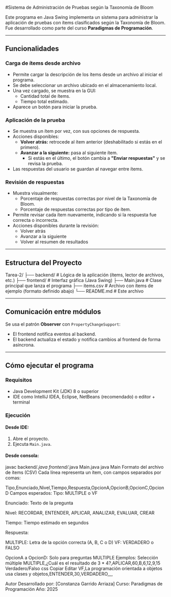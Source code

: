 #Sistema de Administración de Pruebas según la Taxonomía de Bloom

Este programa en Java Swing implementa un sistema para administrar la aplicación de pruebas con ítems clasificados según la Taxonomía de Bloom. Fue desarrollado como parte del curso **Paradigmas de Programación**.

---

## Funcionalidades

### Carga de ítems desde archivo
- Permite cargar la descripción de los ítems desde un archivo al iniciar el programa.
- Se debe seleccionar un archivo ubicado en el almacenamiento local.
- Una vez cargado, se muestra en la GUI:
  - Cantidad total de ítems.
  - Tiempo total estimado.
- Aparece un botón para iniciar la prueba.

### Aplicación de la prueba
- Se muestra un ítem por vez, con sus opciones de respuesta.
- Acciones disponibles:
  - **Volver atrás:** retrocede al ítem anterior (deshabilitado si estás en el primero).
  - **Avanzar a la siguiente:** pasa al siguiente ítem.
    - Si estás en el último, el botón cambia a **"Enviar respuestas"** y se revisa la prueba.
- Las respuestas del usuario se guardan al navegar entre ítems.

### Revisión de respuestas
- Muestra visualmente:
  - Porcentaje de respuestas correctas por nivel de la Taxonomía de Bloom.
  - Porcentaje de respuestas correctas por tipo de ítem.
- Permite revisar cada ítem nuevamente, indicando si la respuesta fue correcta o incorrecta.
- Acciones disponibles durante la revisión:
  - Volver atrás
  - Avanzar a la siguiente
  - Volver al resumen de resultados

---

## Estructura del Proyecto

Tarea-2/
├── backend/ # Lógica de la aplicación (ítems, lector de archivos, etc.)
├── frontend/ # Interfaz gráfica (Java Swing)
├── Main.java # Clase principal que lanza el programa
├── items.csv # Archivo con ítems de ejemplo (formato definido abajo)
└── README.md # Este archivo

---

## Comunicación entre módulos

Se usa el patrón **Observer** con `PropertyChangeSupport`:
- El frontend notifica eventos al backend.
- El backend actualiza el estado y notifica cambios al frontend de forma asíncrona.

---

## Cómo ejecutar el programa

### Requisitos
- Java Development Kit (JDK) 8 o superior
- IDE como IntelliJ IDEA, Eclipse, NetBeans (recomendado) o editor + terminal

### Ejecución

#### Desde IDE:
1. Abre el proyecto.
2. Ejecuta `Main.java`.

#### Desde consola:
javac backend/*.java frontend/*.java Main.java
java Main
Formato del archivo de ítems (CSV)
Cada línea representa un ítem, con campos separados por comas:

Tipo,Enunciado,Nivel,Tiempo,Respuesta,OpcionA,OpcionB,OpcionC,OpcionD
Campos esperados:
Tipo: MULTIPLE o VF

Enunciado: Texto de la pregunta

Nivel: RECORDAR, ENTENDER, APLICAR, ANALIZAR, EVALUAR, CREAR

Tiempo: Tiempo estimado en segundos

Respuesta:

MULTIPLE: Letra de la opción correcta (A, B, C o D)
VF: VERDADERO o FALSO

OpcionA a OpcionD: Solo para preguntas MULTIPLE
Ejemplos:
Selección múltiple
MULTIPLE,¿Cuál es el resultado de 3 * 4?,APLICAR,60,B,6,12,9,15
Verdadero/Falso
css
Copiar
Editar
VF,La programación orientada a objetos usa clases y objetos,ENTENDER,30,VERDADERO,,,,

Autor
Desarrollado por: [Constanza Garrido Arriaza]
Curso: Paradigmas de Programación
Año: 2025
